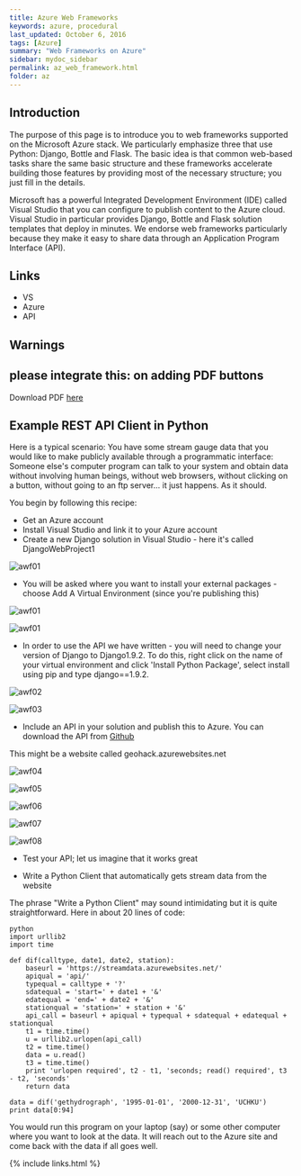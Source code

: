 ```yaml
---
title: Azure Web Frameworks
keywords: azure, procedural
last_updated: October 6, 2016
tags: [Azure]
summary: "Web Frameworks on Azure"
sidebar: mydoc_sidebar
permalink: az_web_framework.html
folder: az
---
```


## Introduction

The purpose of this page is to introduce you to web frameworks supported on the Microsoft Azure stack. 
We particularly emphasize three that use Python: Django, Bottle and Flask. The basic idea is that 
common web-based tasks share the same basic structure and these frameworks accelerate building those
features by providing most of the necessary structure; you just fill in the details. 

Microsoft has a powerful Integrated Development Environment (IDE) called Visual Studio that you can configure 
to publish content to the Azure cloud.  Visual Studio in particular provides Django, Bottle and Flask 
solution templates that deploy in minutes.  We endorse web frameworks particularly because they make it
easy to share data through an Application Program Interface (API).

## Links
- VS
- Azure
- API

## Warnings

## please integrate this: on adding PDF buttons
Download PDF [here](/documentation/pdf/Doc02_Djargon_on_Azure_Add_PDF_Button.pdf)

## Example REST API Client in Python

Here is a typical scenario: You have some stream gauge data that you would like to make publicly available 
through a programmatic interface: Someone else's computer program can talk to your system and obtain
data without involving human beings, without web browsers, without clicking on a <Download> button, 
without going to an ftp server... it just happens. As it should. 

You begin by following this recipe: 

- Get an Azure account
- Install Visual Studio and link it to your Azure account
- Create a new Django solution in Visual Studio - here it's called DjangoWebProject1 

![awf01](/documentation/images/az/az_web_framework0001.png)

- You will be asked where you want to install your external packages - choose Add A Virtual Environment (since you're publishing this)

![awf01](/documentation/images/az/az_web_framework0002.png)

![awf01](/documentation/images/az/az_web_framework0003.png)

- In order to use the API we have written - you will need to change your version of Django to Django1.9.2. To do this, 
right click on the name of your virtual environment and click 'Install Python Package', select install using pip and type django==1.9.2. 

![awf02](/documentation/images/az/az_web_framework0004.png)

![awf03](/documentation/images/az/az_web_framework0005.png)

- Include an API in your solution and publish this to Azure. You can download the API from [Github](https://github.com/amandalehr/araldif)  

This might be a website called geohack.azurewebsites.net

![awf04](/documentation/images/az/az_web_framework0006.png)

![awf05](/documentation/images/az/az_web_framework0007.png)

![awf06](/documentation/images/az/az_web_framework0008.png)

![awf07](/documentation/images/az/az_web_framework0009.png)

![awf08](/documentation/images/az/az_web_framework0010.png)

- Test your API; let us imagine that it works great

- Write a Python Client that automatically gets stream data from the website

The phrase "Write a Python Client" may sound intimidating but it is quite straightforward. 
Here in about 20 lines of code:

```
python
import urllib2
import time

def dif(calltype, date1, date2, station):
    baseurl = 'https://streamdata.azurewebsites.net/'
    apiqual = 'api/'
    typequal = calltype + '?'
    sdatequal = 'start=' + date1 + '&'
    edatequal = 'end=' + date2 + '&'
    stationqual = 'station=' + station + '&'
    api_call = baseurl + apiqual + typequal + sdatequal + edatequal + stationqual
    t1 = time.time()
    u = urllib2.urlopen(api_call)
    t2 = time.time()
    data = u.read()
    t3 = time.time()
    print 'urlopen required', t2 - t1, 'seconds; read() required', t3 - t2, 'seconds'
    return data

data = dif('gethydrograph', '1995-01-01', '2000-12-31', 'UCHKU')
print data[0:94]
```

You would run this program on your laptop (say) or some other computer where you want to look
at the data. It will reach out to the Azure site and come back with the data if all goes well.


{% include links.html %}

